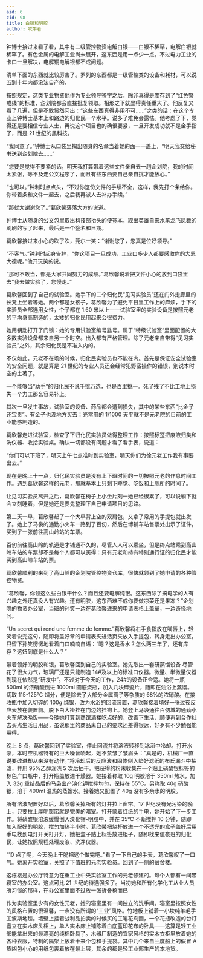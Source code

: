```yaml
---
aid: 6
zid: 98
title: 白银和明胶
author: 吹牛者
---
```


钟博士接过来看了看，其中有二级管控物资电解白银——白银不稀罕，电解白银就稀罕了。有色金属的电解工业尚未展开，这东西是用一点少一点。不过电力工业的卡口一旦解决，电解铜电解银都不成问题。

清单下面的东西就比较厉害了。罗列的东西都是一级管控类的设备和耗材，可以说五到十年内都没法自产的。

按照规定，这类专业物资他作为专业领导签字之后，除非真得是库存到了“红色警戒线”的标准，企划院都会直接批复领取。相形之下就显得责任重大了。他反复又看了几遍，但是不敢贸然问出：“这些东西真得非用不可……”之类的话：在这个专业上钟博士基本上和路边的归化民一个水平。说多了难免会露怯。他考虑了下，觉得还是要相信专业人士，再说这个项目也的确很要紧，一旦开发成功就不是金手指了，而是 21 世纪的黑科技。

“我同意了。”钟博士从口袋里掏出随身的名章当着她的面一一盖上，“明天我交给秘书送到企划院去……”

“您要是觉得不要紧的话，明天我打算带着这些文件亲自去一趟企划院，我的时间太紧张，等不及走公文程序了，而且有些东西要自己亲自挑才能放心。”

“也可以。”钟利时点点头，“不过你这份文件的手续不全，这样，我先打个条给你。你带着条和文件一起去，之后我再派人去补办手续。”

“那就太谢谢您了。”葛欣馨落落大方的说道。

钟博士从随身的公文包里取出科技部抬头的便签本，取出英雄自来水笔龙飞凤舞的刷刷的写了起来，最后是一个签名和日期。

葛欣馨接过来小心的吹了吹，莞尔一笑：“谢谢您了，您真是位好领导。”

“不客气。”钟利时起身告辞，“你这项目一旦成功，工业口多少人都要感激你的大恩大德呢。”他开玩笑的说。

“那可不敢当，都是大家共同努力的成绩。”葛欣馨说着把文件小心的放到口袋里去“我去做实验了，您慢走。”

葛欣馨回到了自己的试验室。她手下的二个归化民“见习实验员”还在门外走廊里的长凳上坐着等她。两个都是女孩子，葛欣馨为了避免平日里工作上的麻烦，手下的实验员全部选用女性，个子都在 1.60 米以上——试验室里的实验设备是按照元老的平均身高制造的，太矮的归化民用起来会很费力。

她用钥匙打开了门锁：她的专用试验室编号匙号。属于“特级试验室”里面配置的大多数实验设备都来自另一个时空。出入都有严格管理。除了元老亲自带得“见习实验员”之外，其余归化民是不准入内的。

不仅如此，元老不在场的时候，归化民实验员也不能在内。首先是保证安全试验室的安全问题，就是算是 21 世纪的专业人员还会经常犯野蛮操作的错误，别说本时空的土著了。

一个能够当“助手”的归化民不说千挑万选，也是百里挑一。死了残了不比工地上损失一个力工那么容易补上。

其次一旦发生事故，试验室的设备、药品都会遭到损失，其中的某些东西“比金子还宝贵”。有金子也没地方买去：光常用的 1/1000 天平就不是元老院的目前的工业能够制造的。

葛欣馨走进试验室，检查了下归化民实验员做得整理工作：按照标签把废液归类和洗仪器、收拾实验桌。确认一切都没有问题才看了看手表，说道：

“你们可以下班了，明天上午七点准时到实验室，明天你们为徐元老工作我有事要出去。”

现在是晚上十一点，归化民实验员是没有上下班时间的一切按照元老的作息时间工作。遇到葛欣馨这样的元老，那就基本上只剩下睡觉、吃饭和上厕所的时间了。

让见习实验员离开之后，葛欣馨在椅子上小坐片刻一她已经很累了，可以说躺下就会立刻睡着，但是她还是要先整理下自己申请项目的思路。

第二天一早，葛欣馨起了一个大早背上空的双肩包，又拿了常用的手提包就出发了。她上了马袅的通勤小火车一路到了百仞，然后在博铺车站售票处出示了证件，买到了一张前往高山岭站的车票。

百仞前往高山岭的轨道是才铺通不久的，尽管人人可以乘坐，但是终点站乘到高山岭车站的车票却不是每个人都可以买得：只有元老和持有特别通行证的归化民才能买到高山岭车站的票。

葛欣馨顺利的来到了高山岭的企划院管控物资仓库，很快就领到了她申请的各种管控物资。

“葛欣馨，你领这么些白银干什么？而且还要电解纯银。这东西除了搞电学的人有兴趣之外还真没人有兴趣。还有明胶，这东西难不成你要做凉菜还是果冻？”企划院的物资办公室，当班的孙笑一边在葛欣馨递来的申请表格上盖章，一边奇怪地问。

“Un secret qui rend une femme de femme.”葛欣馨将右手食指放在嘴唇上，轻笑着说完这句，随即将盖好章的申请表夹进活页夹放入手提包，转身走出办公室，只留下孙笑愣愣地看着门口喃喃自语：“嗯？这是香水？怎么两三年了，还有库存？这妞到底是什么人？”

带着领好的明胶和银，葛欣馨回到自己的实验室。她先取出一套研蒸馏设备 尽管花了很大力气，玻璃厂还是只能制造 14#及以上的标准口仪器。微量、半微量仪器到现在依然是“研发中”。不过对于今天的工作，24#的设备正合适。她将一瓶 500ml 的浓硝酸倒进 1000ml 圆底烧瓶，加入几块碎瓷片，随即在油浴上蒸馏。切取 115-125℃ 馏分，便是除去了大部分金属离子等杂质的 68%的浓硝酸。在接收瓶中加入切碎的 100g 纯银，改为水浴的回流装置，葛欣馨接着填好一张过夜反应表放在装置前。脱下白大褂挂在门边的挂钩上。她登上马袅通往百仞城的通勤小火车解决晚饭——今晚她打算到商馆酒楼吃点好的，改善下生活，顺便再到合作社去买点生活日用品，虽说那里的商品离自己的要求还差得很远，好歹有不少勉强能用得。

晚上 8 点，葛欣馨回到了实验室，停止回流并将溶液转移到冰浴中冷却。打开水泵，本时空机器特有的巨大噪音响起，她不禁皱了皱眉头：“真是的，机械厂一直说要改进却从来没有动作。”将冷却后的反应液和固体倒入垫好滤纸的布氏漏斗中抽滤，并用 95%乙醇润洗 5 次后抽干。把获得的粉末收集在一个贴上硝酸银标签的棕色广口瓶中，打开瓶盖放进干燥器。她接着称取 10g 明胶溶于 350ml 热水，加入 32g 重结晶后的马袅出产溴化钾搅拌均匀，保持在 55℃。另称取 40g 硝酸银，溶于 400ml 温热的蒸馏水。接着她又配置了 40g 没有多余水的明胶。

所有溶液配置好以后，葛欣馨关掉所有的灯并拉上窗帘。17 世纪没有光污染的晚上，只要拉上厚呢窗帘就是完美的暗室。打开蒙着红纸的手电，她开始了下一步工作。将硝酸银溶液缓慢倒入溴化钾-明胶中，并在 35℃ 不断搅拌 10 分钟，随即加入配好的明胶，搅匀加热半小时。葛欣馨把烧杯放进一个不透光的盒子盖好后用手电找到电灯开关打开灯。她把盒子贴上标签放进柜子，随即找来值夜班的归化民，让她按照规程处理废液、洗净仪器。

“10 点了呢，今天晚上干脆把这个做完吧。”看了一下自己的手表，葛欣馨叹了一口气。她离开实验室，关照了下值班的元老实验员。回到了一侧的宿舍楼。

这栋楼是办公厅特意为在重工业中央实验室工作的元老修建的。每个人都有一间带寝室的办公室。这点可比 21 世纪的待遇强多了。当初她和所有化学化工从业人员所习惯的那样，在办公室里面不过放一张折叠椅而已

作为实验室里少有的女性元老，她的寝室里有一间独立的洗手间。寝室里按照女性的风格布置的很温馨，一点没有所谓的“工业”风格。竹地板上铺着一小块纯羊毛手工波斯地毯。墙壁上挂着战利品拍卖的时候买的工笔花鸟画，一个花瓶改造的台灯矗立在实木床头柜上，单人实木床上铺陈着白底蓝印花布的卧具——这算是轻工业部能拿出来的最漂亮的纯棉卧具了。木器厂制造的宜家风格的实木衣柜里放着她的各种衣服，特制的隔架上放着十来个包和手提袋。其中几个来自兰度船上的假冒 A 货凶包小心的用纸包裹着放在最上层，其余的都是轻工业部生产的本地货。
